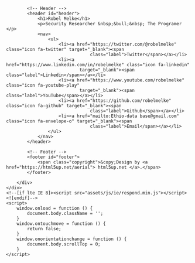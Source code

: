 <!DOCTYPE HTML>
<!--
	Robel Melke - Security Researcher - the programer  -- eidted by me
-->
<html>

<head>
	<title>Robel Melke</title>
	<meta charset="utf-8" />
	<meta name="description" content="Location : 127.0.0.1:1337/ismailtasdelen &amp; U1FgpxieKrOnly5GJg3TiA==">
	<meta name="keywords"
		content="security researcher, bug bounty hunter, robel melke, hall of fame, responsive disclosure, security engineer, information security specialist, web security expert">
	<meta name="robots" content="index, follow">
	<meta http-equiv="Content-Type" content="text/html; charset=utf-8">
	<meta name="revisit-after" content="1 days">
	<meta name="author" content="Robel Melke">
	<meta http-equiv="Content-Type" content="text/html; charset=utf-8" />
	<meta name="viewport" content="width=device-width, initial-scale=1.0">
	<!--[if lte IE 8]><script src="assets/js/ie/html5shiv.js"></script><![endif]-->
	<link rel="stylesheet" href="assets/css/main.css" />
	<!--[if lte IE 8]><link rel="stylesheet" href="assets/css/ie8.css" /><![endif]-->
	<!--[if lte IE 9]><link rel="stylesheet" href="assets/css/ie9.css" /><![endif]-->
	<link rel="shortcut icon" href="assets/css/images/icon.ico">
	<!--[if lte IE 9]><link rel="stylesheet" href="assets/css/images/icon.ico" /><![endif]-->
</head>

<body class="Loading">
	<div id="wrapper">
		<div id="bg"></div>
		<div id="overlay"></div>
		<div id="main">

			<!-- Header -->
			<header id="header">
				<h1>Robel Melke</h1>
				<p>Security Researcher &nbsp;&bull;&nbsp; The Programer </p>
				<nav>
					<ul>
						<li><a href="https://twitter.com/@robelmelke" class="icon fa-twitter" target="_blank"><span
									class="label">Twitter</span></a></li>
						<li><a href="https://www.linkedin.com/in/robelmelke" class="icon fa-linkedin"
								target="_blank"><span class="label">Linkedin</span></a></li>
						<li><a href="https://www.youtube.com/robelmelke" class="icon fa-youtube-play"
								target="_blank"><span class="label">YouTube</span></a></li>
						<li><a href="https://github.com/robelmelke" class="icon fa-github" target="_blank"><span
									class="label">Github</span></a></li>
						<li><a href="mailto:Ethio-data base@gmail.com" class="icon fa-envelope-o" target="_blank"><span
									class="label">Email</span></a></li>
					</ul>
				</nav>
			</header>

			<!-- Footer -->
			<footer id="footer">
				<span class="copyright">&copy;Design by <a href="https://html5up.net/aerial"> html5up.net </a>.</span>
			</footer>

		</div>
	</div>
	<!--[if lte IE 8]><script src="assets/js/ie/respond.min.js"></script><![endif]-->
	<script>
		window.onload = function () {
			document.body.className = '';
		}
		window.ontouchmove = function () {
			return false;
		}
		window.onorientationchange = function () {
			document.body.scrollTop = 0;
		}
	</script>
</body>

</html>
